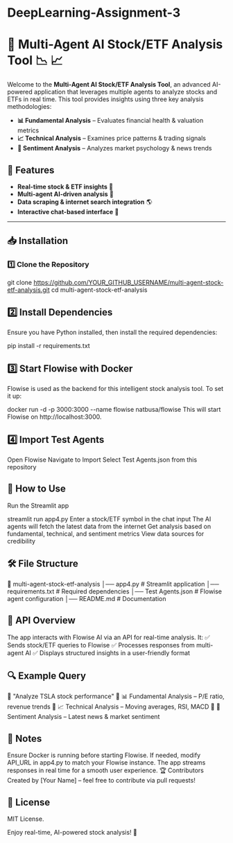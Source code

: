 # DeepLearning-Assignment-3

# 📌 Multi-Agent AI Stock/ETF Analysis Tool 📉 📈  

Welcome to the **Multi-Agent AI Stock/ETF Analysis Tool**, an advanced AI-powered application that leverages multiple agents to analyze stocks and ETFs in real time. This tool provides insights using three key analysis methodologies:  

- **📊 Fundamental Analysis** – Evaluates financial health & valuation metrics  
- **📈 Technical Analysis** – Examines price patterns & trading signals  
- **🧠 Sentiment Analysis** – Analyzes market psychology & news trends  

## 🚀 Features  
- **Real-time stock & ETF insights** 🏦  
- **Multi-agent AI-driven analysis** 🤖  
- **Data scraping & internet search integration** 🌎  
- **Interactive chat-based interface** 💬  

---

## 📥 Installation  

### **1️⃣ Clone the Repository**  

git clone https://github.com/YOUR_GITHUB_USERNAME/multi-agent-stock-etf-analysis.git
cd multi-agent-stock-etf-analysis
## 2️⃣ Install Dependencies
Ensure you have Python installed, then install the required dependencies:


pip install -r requirements.txt
## 3️⃣ Start Flowise with Docker
Flowise is used as the backend for this intelligent stock analysis tool. To set it up:


docker run -d -p 3000:3000 --name flowise natbusa/flowise
This will start Flowise on http://localhost:3000.

## 4️⃣ Import Test Agents
Open Flowise
Navigate to Import
Select Test Agents.json from this repository
## 🎯 How to Use
Run the Streamlit app


streamlit run app4.py
Enter a stock/ETF symbol in the chat input
The AI agents will fetch the latest data from the internet
Get analysis based on fundamental, technical, and sentiment metrics
View data sources for credibility
## 🛠️ File Structure

📂 multi-agent-stock-etf-analysis
│── app4.py               # Streamlit application
│── requirements.txt       # Required dependencies
│── Test Agents.json       # Flowise agent configuration
│── README.md              # Documentation
## 📡 API Overview
The app interacts with Flowise AI via an API for real-time analysis. It:
✅ Sends stock/ETF queries to Flowise
✅ Processes responses from multi-agent AI
✅ Displays structured insights in a user-friendly format


## 🔍 Example Query
💬 "Analyze TSLA stock performance"
🔹 📊 Fundamental Analysis – P/E ratio, revenue trends
🔹 📈 Technical Analysis – Moving averages, RSI, MACD
🔹 🧠 Sentiment Analysis – Latest news & market sentiment

## 📝 Notes
Ensure Docker is running before starting Flowise.
If needed, modify API_URL in app4.py to match your Flowise instance.
The app streams responses in real time for a smooth user experience.
🏆 Contributors
Created by [Your Name] – feel free to contribute via pull requests!

## 📜 License
MIT License.

Enjoy real-time, AI-powered stock analysis! 🚀
